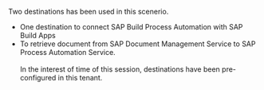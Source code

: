 Two destinations has been used in this scenerio.<br>
- One destination to connect SAP Build Process Automation with SAP Build Apps 
- To retrieve document from SAP Document Management Service to SAP Process Automation Service.<br><br>
In the interest of time of this session, destinations have been pre-configured in this tenant. <br>
